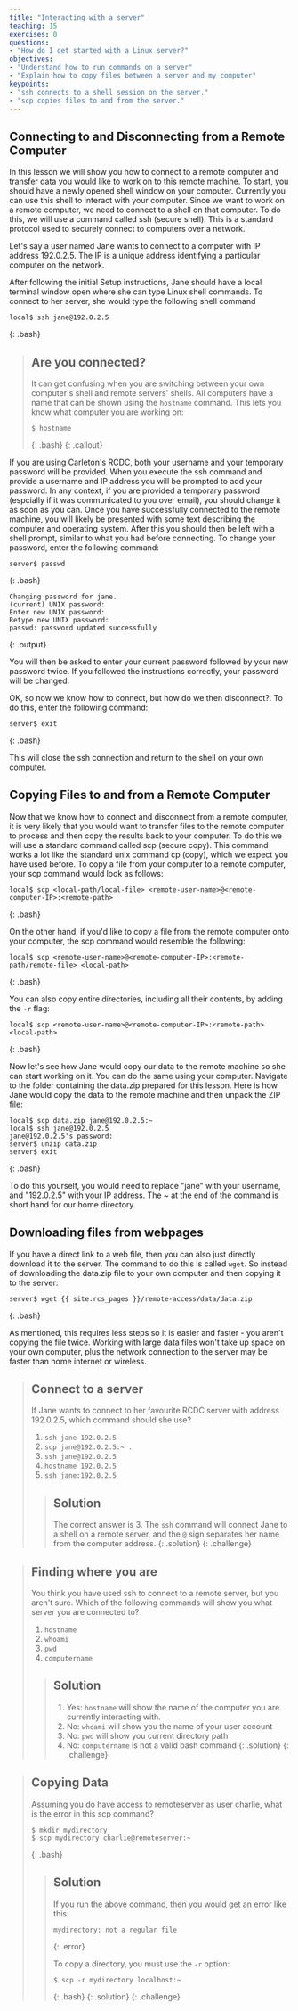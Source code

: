 ```yaml
---
title: "Interacting with a server"
teaching: 15
exercises: 0
questions:
- "How do I get started with a Linux server?"
objectives:
- "Understand how to run commands on a server"
- "Explain how to copy files between a server and my computer"
keypoints:
- "ssh connects to a shell session on the server."
- "scp copies files to and from the server."
---
```


## Connecting to and Disconnecting from a Remote Computer

In this lesson we will show you how to connect to a remote computer and transfer data you would like to work on to this remote machine. To start, you should have a newly opened shell window on your computer. Currently you can use this shell to interact with your computer. Since we want to work on a remote computer, we need to connect to a shell on that computer. To do this, we will use a command called ssh (secure shell). This is a standard protocol used to securely connect to computers over a network.

Let's say a user named Jane wants to connect to a computer with IP address 192.0.2.5.  The IP is a unique address identifying a particular computer on the network.

After following the initial Setup instructions, Jane should have a local terminal window open where she can type Linux shell commands.  To connect to her server, she would type the following shell command

~~~
local$ ssh jane@192.0.2.5
~~~
{: .bash}

> ## Are you connected?
>
> It can get confusing when you are switching between your own computer's shell 
> and remote servers' shells.  All computers have a name that can be shown using 
> the `hostname` command.  This lets you know what computer you are working on:
> 
> ~~~
> $ hostname
> ~~~
> {: .bash}
{: .callout}

If you are using Carleton's RCDC, both your username and your temporary password will be provided. When you execute the ssh command and provide a username and IP address you will be prompted to add your password. In any context, if you are provided a temporary password (espcially if it was communicated to you over email), you should change it as soon as you can. Once you have successfully connected to the remote machine, you will likely be presented with some text describing the computer and operating system. After this you should then be left with a shell prompt, similar to what you had before connecting. To change your password, enter the following command:

~~~
server$ passwd
~~~ 
{: .bash}

~~~
Changing password for jane.
(current) UNIX password: 
Enter new UNIX password: 
Retype new UNIX password: 
passwd: password updated successfully
~~~
{: .output}

You will then be asked to enter your current password followed by your new password twice. If you followed the instructions correctly, your password will be changed.


OK, so now we know how to connect, but how do we then disconnect?. To do this, enter the following command:

~~~
server$ exit
~~~
{: .bash}

This will close the ssh connection and return to the shell on your own computer.

## Copying Files to and from a Remote Computer

Now that we know how to connect and disconnect from a remote computer, it is very likely that you would want to transfer files to the remote computer to process and then copy the results back to your computer. To do this we will use a standard command called scp (secure copy). This command works a lot like the standard unix command cp (copy), which we expect you have used before. To copy a file from your computer to a remote computer, your scp command would look as follows:

~~~
local$ scp <local-path/local-file> <remote-user-name>@<remote-computer-IP>:<remote-path>
~~~ 
{: .bash}

On the other hand, if you'd like to copy a file from the remote computer onto your computer, the scp command would resemble the following:

~~~
local$ scp <remote-user-name>@<remote-computer-IP>:<remote-path/remote-file> <local-path>
~~~
{: .bash}

You can also copy entire directories, including all their contents, by adding the `-r` flag:

~~~
local$ scp <remote-user-name>@<remote-computer-IP>:<remote-path> <local-path>
~~~
{: .bash}

Now let's see how Jane would copy our data to the remote machine so she can start working on it. You can do the same using your computer.  Navigate to the folder containing the data.zip prepared for this lesson. Here is how Jane would copy the data to the remote machine and then unpack the ZIP file:

~~~
local$ scp data.zip jane@192.0.2.5:~
local$ ssh jane@192.0.2.5
jane@192.0.2.5's password: 
server$ unzip data.zip
server$ exit
~~~
{: .bash}

To do this yourself, you would need to replace "jane" with your username, and "192.0.2.5" with your IP address. The ~ at the end of the command is short hand for our home directory.

## Downloading files from webpages

If you have a direct link to a web file, then you can also just directly download it to the server.  The command to do this is called `wget`.  So instead of downloading the data.zip file to your own computer and then copying it to the server:

~~~
server$ wget {{ site.rcs_pages }}/remote-access/data/data.zip
~~~
{: .bash}

As mentioned, this requires less steps so it is easier and faster - you aren't copying the file twice.  Working with large data files won't take up space on your own computer, plus the network connection to the server may be faster than home internet or wireless.

> ## Connect to a server
> If Jane wants to connect to her favourite RCDC server with address 192.0.2.5, which command should she use?
> 
> 1.  `ssh jane 192.0.2.5`
> 2.  `scp jane@192.0.2.5:~ .`
> 3.  `ssh jane@192.0.2.5`
> 4.  `hostname 192.0.2.5`
> 5.  `ssh jane:192.0.2.5`
> 
> > ## Solution
> > The correct answer is 3. The `ssh` command will connect Jane to a shell on a remote server, and the `@` sign separates her name from the computer address.
> {: .solution}
{: .challenge}

> ## Finding where you are
> You think you have used ssh to connect to a remote server, but you aren't sure.  Which of the following commands will show you what server you are connected to?
>
> 1.  `hostname`
> 2.  `whoami`
> 3.  `pwd`
> 4.  `computername`
> 
> > ## Solution
> > 1. Yes: `hostname` will show the name of the computer you are currently interacting with.
> > 2. No: `whoami` will show you the name of your user account
> > 3. No: `pwd` will show you current directory path
> > 4. No: `computername` is not a valid bash command
> {: .solution}
{: .challenge}

> ## Copying Data
> Assuming you do have access to remoteserver as user charlie, what is the error in this scp command?
>
> ~~~
> $ mkdir mydirectory
> $ scp mydirectory charlie@remoteserver:~
> ~~~
> {: .bash}
> 
> > ## Solution
> > If you run the above command, then you would get an error like this:
> >
> > ~~~
> > mydirectory: not a regular file
> > ~~~
> > {: .error}
> >
> > To copy a directory, you must use the `-r` option:
> > 
> > ~~~
> > $ scp -r mydirectory localhost:~
> > ~~~
> > {: .bash}
> {: .solution}
{: .challenge}
